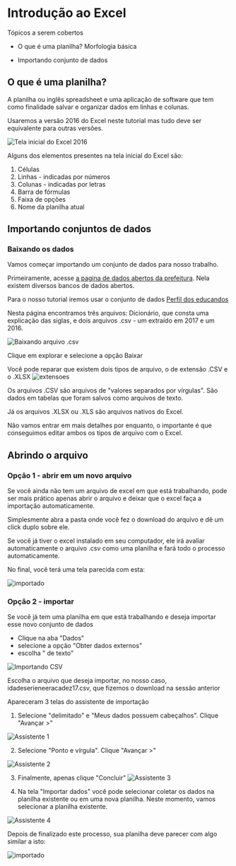 ﻿# Introdução ao Excel

Tópicos a serem cobertos

* O que é uma planilha?
    Morfologia básica
    
* Importando conjunto de dados

## O que é uma planilha? 

A planilha ou inglês spreadsheet e uma aplicação de software que tem como finalidade salvar e organizar dados em linhas e colunas.

Usaremos a versão 2016 do Excel neste tutorial mas tudo deve ser equivalente para outras versões.

![Tela inicial do Excel 2016](tela_inicial.PNG)

Alguns dos elementos presentes na tela inicial do Excel são:

1. Células
2. Linhas - indicadas por números
3. Colunas - indicadas por letras
4. Barra de fórmulas
5. Faixa de opções 
6. Nome da planilha atual

## Importando conjuntos de dados

### Baixando os dados
Vamos começar importando um conjunto de dados para nosso trabalho.

Primeiramente, acesse [a pagina de dados abertos da prefeitura](http://dados.prefeitura.sp.gov.br/organization/educacao1). Nela existem diversos bancos de dados abertos. 

Para o nosso tutorial iremos usar o conjunto de dados [Perfil dos educandos ](http://dados.prefeitura.sp.gov.br/dataset/perfil-dos-educandos-cor-raca-idade-sexo-necessidades-educacionais-especiais)

Nesta página encontramos três arquivos: Dicionário, que consta uma explicação das siglas, e dois arquivos .csv - um extraído em 2017 e um 2016.


![Baixando arquivo .csv](download.png)

Clique em explorar e selecione a opção Baixar

Você pode reparar que existem dois tipos de arquivo, o de extensão .CSV e o .XLSX
![extensoes](extensao.png)

Os arquivos .CSV são arquivos de "valores separados por vírgulas". São dados em tabelas que foram salvos como arquivos de texto.

Já os arquivos .XLSX ou .XLS são arquivos nativos do Excel.

Não vamos entrar em mais detalhes por enquanto, o importante é que conseguimos editar ambos os tipos de arquivo com o Excel.

## Abrindo o arquivo

### Opção 1 - abrir em um novo arquivo

Se você ainda não tem um arquivo de excel em que está trabalhando, pode ser mais prático apenas abrir o arquivo e deixar que o excel faça a importação automaticamente.

Simplesmente abra a pasta onde você fez o download do arquivo e dê um click duplo sobre ele.

Se você já tiver o excel instalado em seu computador, ele irá avaliar automaticamente o arquivo .csv como uma planilha e fará todo o processo automaticamente.

No final, você terá uma tela parecida com esta:

![importado](importado.png)



### Opção 2 - importar

Se você já tem uma planilha em que está trabalhando e deseja importar esse novo conjunto de dados

* Clique na aba "Dados"
* selecione a opção "Obter dados externos"
* escolha " de texto"

![Importando CSV](importar.png)

Escolha o arquivo que deseja importar, no nosso caso, idadeserieneeracadez17.csv, que fizemos o download na sessão anterior

Apareceram 3 telas do assistente de importação

1. Selecione "delimitado" e "Meus dados possuem cabeçalhos". Clique "Avançar >"


![Assistente 1](assist1.png)

2. Selecione "Ponto e vírgula". Clique "Avançar >"


![Assistente 2](assist2.png)

3. Finalmente, apenas clique "Concluir"
![Assistente 3](assit3.png)

4. Na tela "Importar dados" você pode selecionar coletar os dados na planilha existente ou em uma nova planilha. Neste momento, vamos selecionar a planilha existente.


![Assistente 4](assist4.png)

Depois de finalizado este processo, sua planilha deve parecer com algo similar a isto:

![importado](importado.png)


